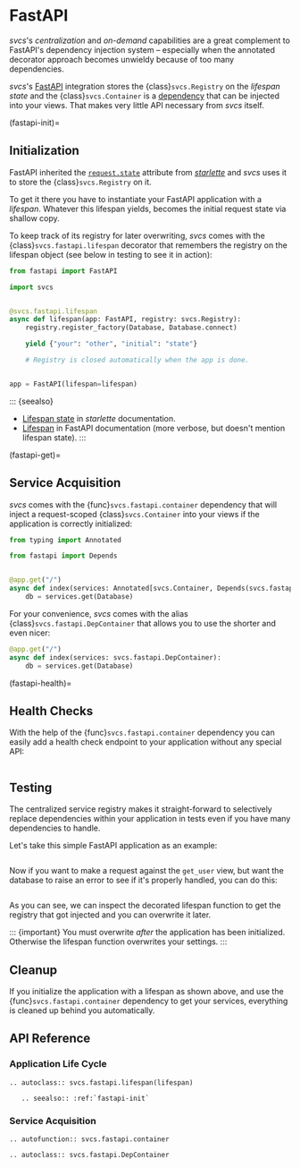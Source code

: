 # FastAPI

*svcs*'s *centralization* and *on-demand* capabilities are a great complement to FastAPI's dependency injection system – especially when the annotated decorator approach becomes unwieldy because of too many dependencies.

*svcs*'s [FastAPI](https://fastapi.tiangolo.com) integration stores the {class}`svcs.Registry` on the *lifespan state* and the {class}`svcs.Container` is a [dependency](https://fastapi.tiangolo.com/tutorial/dependencies/) that can be injected into your views.
That makes very little API necessary from *svcs* itself.

(fastapi-init)=

## Initialization

FastAPI inherited the [`request.state`](https://www.starlette.io/requests/#other-state) attribute from [*starlette*](https://www.starlette.io/) and *svcs* uses it to store the {class}`svcs.Registry` on it.

To get it there you have to instantiate your FastAPI application with a *lifespan*.
Whatever this lifespan yields, becomes the initial request state via shallow copy.

To keep track of its registry for later overwriting, *svcs* comes with the {class}`svcs.fastapi.lifespan` decorator that remembers the registry on the lifespan object (see below in testing to see it in action):

```python
from fastapi import FastAPI

import svcs


@svcs.fastapi.lifespan
async def lifespan(app: FastAPI, registry: svcs.Registry):
    registry.register_factory(Database, Database.connect)

    yield {"your": "other", "initial": "state"}

    # Registry is closed automatically when the app is done.


app = FastAPI(lifespan=lifespan)
```

::: {seealso}
- [Lifespan state](https://www.starlette.io/lifespan/) in *starlette* documentation.
- [Lifespan](https://fastapi.tiangolo.com/advanced/events/) in FastAPI documentation (more verbose, but doesn't mention lifespan state).
:::

(fastapi-get)=

## Service Acquisition

*svcs* comes with the {func}`svcs.fastapi.container` dependency that will inject a request-scoped {class}`svcs.Container` into your views if the application is correctly initialized:

```python
from typing import Annotated

from fastapi import Depends


@app.get("/")
async def index(services: Annotated[svcs.Container, Depends(svcs.fastapi.container)]):
    db = services.get(Database)
```

For your convenience, *svcs* comes with the alias {class}`svcs.fastapi.DepContainer` that allows you to use the shorter and even nicer:

```python
@app.get("/")
async def index(services: svcs.fastapi.DepContainer):
    db = services.get(Database)
```

(fastapi-health)=

## Health Checks

With the help of the {func}`svcs.fastapi.container` dependency you can easily add a health check endpoint to your application without any special API:

```{literalinclude} ../examples/fastapi/health_check.py
```


## Testing

The centralized service registry makes it straight-forward to selectively replace dependencies within your application in tests even if you have many dependencies to handle.

Let's take this simple FastAPI application as an example:

```{literalinclude} ../examples/fastapi/simple_fastapi_app.py
```

Now if you want to make a request against the `get_user` view, but want the database to raise an error to see if it's properly handled, you can do this:

```{literalinclude} ../examples/fastapi/test_simple_fastapi_app.py
```

As you can see, we can inspect the decorated lifespan function to get the registry that got injected and you can overwrite it later.

::: {important}
You must overwrite *after* the application has been initialized.
Otherwise the lifespan function overwrites your settings.
:::


## Cleanup

If you initialize the application with a lifespan as shown above, and use the {func}`svcs.fastapi.container` dependency to get your services, everything is cleaned up behind you automatically.


## API Reference

### Application Life Cycle

```{eval-rst}
.. autoclass:: svcs.fastapi.lifespan(lifespan)

   .. seealso:: :ref:`fastapi-init`
```


### Service Acquisition

```{eval-rst}
.. autofunction:: svcs.fastapi.container

.. autoclass:: svcs.fastapi.DepContainer
```
